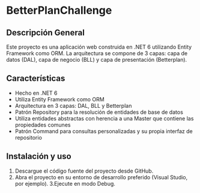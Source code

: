# BetterPlanChallenge
## Descripción General

Este proyecto es una aplicación web construida en .NET 6 utilizando Entity Framework como ORM. La arquitectura se compone de 3 capas: capa de datos (DAL), capa de negocio (BLL) y capa de presentación (Betterplan).

## Características

- Hecho en .NET 6
- Utiliza Entity Framework como ORM
- Arquitectura en 3 capas: DAL, BLL y Betterplan
- Patrón Repository para la resolución de entidades de base de datos
- Utiliza entidades abstractas con herencia a una Master que contiene las propiedades comunes
- Patrón Command para consultas personalizadas y su propia interfaz de repositorio

## Instalación y uso

1. Descargue el código fuente del proyecto desde GitHub.
2. Abra el proyecto en su entorno de desarrollo preferido (Visual Studio, por ejemplo).
3.Ejecute en modo Debug.
